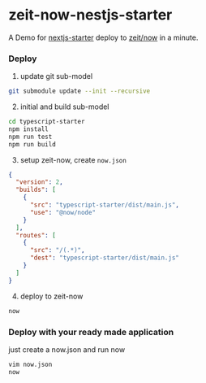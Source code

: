 # zeit-now-nestjs-starter
A Demo for [nextjs-starter](https://github.com/nestjs/typescript-starter) deploy to [zeit/now](https://github.com/zeit/now) in a minute.

### Deploy
1. update git sub-model
```sh
git submodule update --init --recursive
```

2. initial and build sub-model
```sh
cd typescript-starter
npm install
npm run test
npm run build
```

3. setup zeit-now, create `now.json`
```json
{
  "version": 2,
  "builds": [
    {
      "src": "typescript-starter/dist/main.js",
      "use": "@now/node"
    }
  ],
  "routes": [
    {
      "src": "/(.*)",
      "dest": "typescript-starter/dist/main.js"
    }
  ]
}
```

4. deploy to zeit-now
```sh
now
```


### Deploy with your ready made application
just create a now.json and run now
```sh
vim now.json
now
```

